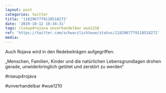 ```yaml
---
layout: post
categories: twitter
title: '1182967779118518272'
date: '2019-10-12 10:34:31'
tags: riseup4rojava unverhandelbar wue1210
ref: 'https://twitter.com/schwarzlichtwue/status/1182967779118518272'
media:
---
```

Auch Rojava wird in den Redebeiträgen aufgegriffen:

„Menschen, Familien, Kinder und die natürlichen Lebensgrundlagen drohen gerade, unwiderbringlich getötet und zerstört zu werden“

#riseup4rojava

#unverhandelbar #wue1210   